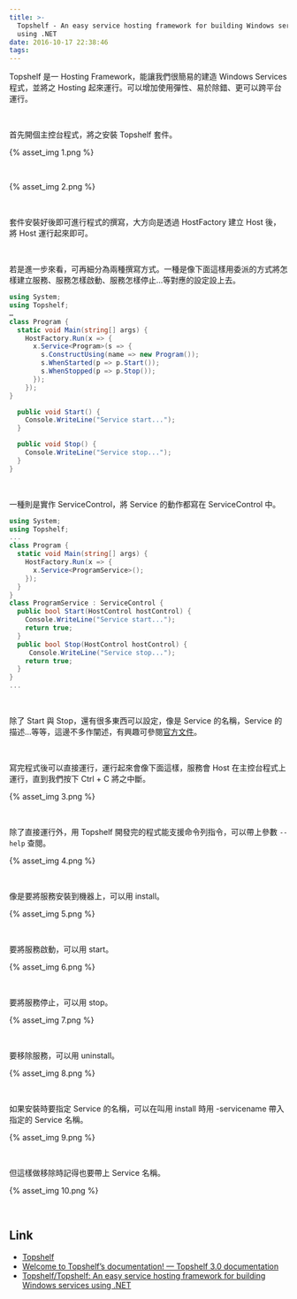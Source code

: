 ```yaml
---
title: >-
  Topshelf - An easy service hosting framework for building Windows services
  using .NET
date: 2016-10-17 22:38:46
tags:
---
```


Topshelf 是一 Hosting Framework，能讓我們很簡易的建造 Windows Services 程式，並將之 Hosting 起來運行。可以增加使用彈性、易於除錯、更可以跨平台運行。  

<!-- More -->

<br/>


首先開個主控台程式，將之安裝 Topshelf 套件。  

{% asset_img 1.png %}

<br/>


{% asset_img 2.png %}

<br/>


套件安裝好後即可進行程式的撰寫，大方向是透過 HostFactory 建立 Host 後，將 Host 運行起來即可。  

<br/>


若是進一步來看，可再細分為兩種撰寫方式。一種是像下面這樣用委派的方式將怎樣建立服務、服務怎樣啟動、服務怎樣停止...等對應的設定設上去。  

```c#
using System; 
using Topshelf;
…
class Program { 
  static void Main(string[] args) { 
    HostFactory.Run(x => { 
      x.Service<Program>(s => { 
        s.ConstructUsing(name => new Program()); 
        s.WhenStarted(p => p.Start()); 
        s.WhenStopped(p => p.Stop());
      }); 
    }); 
} 

  public void Start() { 
    Console.WriteLine("Service start..."); 
  } 

  public void Stop() { 
    Console.WriteLine("Service stop..."); 
  }
} 
```

<br/>


一種則是實作 ServiceControl，將 Service 的動作都寫在 ServiceControl 中。  

```c#
using System; 
using Topshelf;
... 
class Program { 
  static void Main(string[] args) { 
    HostFactory.Run(x => { 
      x.Service<ProgramService>(); 
    }); 
  } 
} 
class ProgramService : ServiceControl { 
  public bool Start(HostControl hostControl) { 
    Console.WriteLine("Service start..."); 
    return true; 
  } 
  public bool Stop(HostControl hostControl) { 
     Console.WriteLine("Service stop..."); 
    return true; 
  } 
} 
...
```

<br/>


除了 Start 與 Stop，還有很多東西可以設定，像是 Service 的名稱，Service 的描述...等等，這邊不多作闡述，有興趣可參閱[官方文件](https://topshelf.readthedocs.io/en/latest/index.html)。  

<br/>


寫完程式後可以直接運行，運行起來會像下面這樣，服務會 Host 在主控台程式上運行，直到我們按下 Ctrl + C 將之中斷。  

{% asset_img 3.png %}

<br/>


除了直接運行外，用 Topshelf 開發完的程式能支援命令列指令，可以帶上參數 `--help` 查閱。  

{% asset_img 4.png %}

<br/>


像是要將服務安裝到機器上，可以用 install。  

{% asset_img 5.png %}

<br/>


要將服務啟動，可以用 start。  

{% asset_img 6.png %}

<br/>


要將服務停止，可以用 stop。  

{% asset_img 7.png %}

<br/>


要移除服務，可以用 uninstall。  

{% asset_img 8.png %}

<br/>


如果安裝時要指定 Service 的名稱，可以在叫用 install 時用 -servicename 帶入指定的 Service 名稱。  

{% asset_img 9.png %}

<br/>


但這樣做移除時記得也要帶上 Service 名稱。  

{% asset_img 10.png %}

<br/>


Link
----
* [Topshelf](http://topshelf-project.com/)
* [Welcome to Topshelf’s documentation! — Topshelf 3.0 documentation](https://topshelf.readthedocs.io/en/latest/index.html)
* [Topshelf/Topshelf: An easy service hosting framework for building Windows services using .NET](https://github.com/Topshelf/Topshelf)
